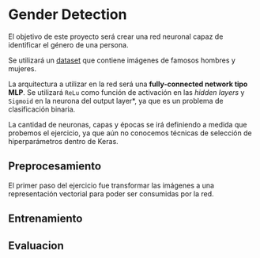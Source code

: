 # Gender Detection

El objetivo de este proyecto será crear una red neuronal capaz de identificar el género de una persona.

Se utilizará un [dataset](https://www.kaggle.com/datasets/vishesh1412/celebrity-face-image-dataset)
 que contiene imágenes de famosos hombres y mujeres.

La arquitectura a utilizar en la red será una **fully-connected network tipo MLP**. Se utilizará `ReLu` como función de activación en las *hidden layers* y `Sigmoid` en la neurona del output layer*, ya que es un problema de clasificación binaria.

La cantidad de neuronas, capas y épocas se irá definiendo a medida que probemos el ejercicio, ya que aún no conocemos técnicas de selección de hiperparámetros dentro de Keras.


## Preprocesamiento

El primer paso del ejercicio fue transformar las imágenes a una representación vectorial para poder ser consumidas por la red.

## Entrenamiento

## Evaluacion